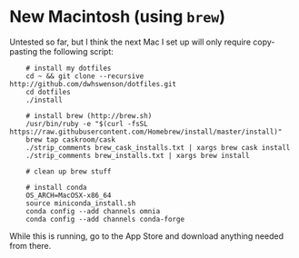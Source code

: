 # New Macintosh (using `brew`)

Untested so far, but I think the next Mac I set up will only require
copy-pasting the following script:

        # install my dotfiles
        cd ~ && git clone --recursive http://github.com/dwhswenson/dotfiles.git
        cd dotfiles
        ./install

        # install brew (http://brew.sh)
        /usr/bin/ruby -e "$(curl -fsSL https://raw.githubusercontent.com/Homebrew/install/master/install)"
        brew tap caskroom/cask
        ./strip_comments brew_cask_installs.txt | xargs brew cask install
        ./strip_comments brew_installs.txt | xargs brew install

        # clean up brew stuff

        # install conda
        OS_ARCH=MacOSX-x86_64
        source miniconda_install.sh
        conda config --add channels omnia
        conda config --add channels conda-forge

While this is running, go to the App Store and download anything needed from
there.
